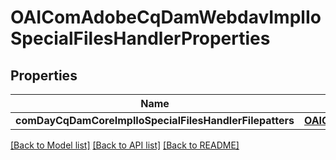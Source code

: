# OAIComAdobeCqDamWebdavImplIoSpecialFilesHandlerProperties

## Properties
Name | Type | Description | Notes
------------ | ------------- | ------------- | -------------
**comDayCqDamCoreImplIoSpecialFilesHandlerFilepatters** | [**OAIConfigNodePropertyArray***](OAIConfigNodePropertyArray.md) |  | [optional] 

[[Back to Model list]](../README.md#documentation-for-models) [[Back to API list]](../README.md#documentation-for-api-endpoints) [[Back to README]](../README.md)


